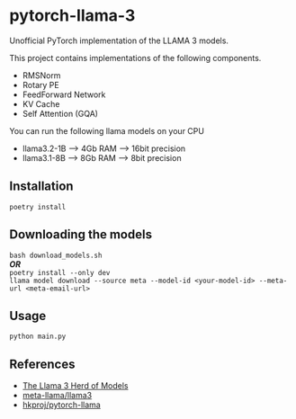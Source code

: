 # pytorch-llama-3

Unofficial PyTorch implementation of the LLAMA 3 models. 

This project contains implementations of the following components.
- RMSNorm
- Rotary PE
- FeedForward Network
- KV Cache
- Self Attention (GQA)

You can run the following llama models on your CPU
- llama3.2-1B --> 4Gb RAM --> 16bit precision
- llama3.1-8B --> 8Gb RAM --> 8bit precision

## Installation
`poetry install`

## Downloading the models
`bash download_models.sh`<br>
<i><b>OR</b></i><br>
`poetry install --only dev`<br>
`llama model download --source meta --model-id <your-model-id> --meta-url <meta-email-url>`

## Usage
```python main.py```

## References

- [The Llama 3 Herd of Models](https://arxiv.org/pdf/2407.21783)
- [meta-llama/llama3](https://github.com/meta-llama/llama3)
- [hkproj/pytorch-llama](https://github.com/hkproj/pytorch-llama)
